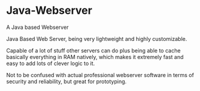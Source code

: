 # Java-Webserver
A Java based Webserver

Java Based Web Server, being very lightweight and highly customizable.

Capable of a lot of stuff other servers can do plus being able to cache basically everything in RAM natively, which makes it extremely fast and easy to add lots of clever logic to it.

Not to be confused with actual professional webserver software in terms of security and reliability, but great for prototyping.
